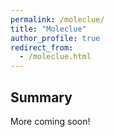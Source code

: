 ```yaml
---
permalink: /moleclue/
title: "Moleclue"
author_profile: true
redirect_from: 
  - /moleclue.html
---
```

## Summary

More coming soon!